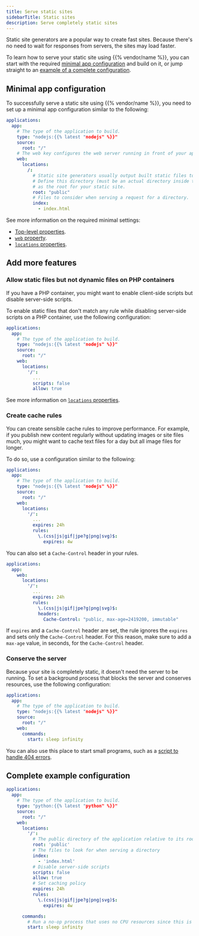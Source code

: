 ```yaml
---
title: Serve static sites
sidebarTitle: Static sites
description: Serve completely static sites
---
```


Static site generators are a popular way to create fast sites.
Because there's no need to wait for responses from servers, the sites may load faster.

To learn how to serve your static site using {{% vendor/name %}},
you can start with the required [minimal app configuration](#minimal-app-configuration) and build on it,
or jump straight to an [example of a complete configuration](#complete-example-configuration).

## Minimal app configuration

To successfully serve a static site using {{% vendor/name %}},
you need to set up a minimal app configuration similar to the following:

```yaml {configFile="app"}
applications:
  app:
    # The type of the application to build.
    type: "nodejs:{{% latest "nodejs" %}}"
    source:
      root: "/"
    # The web key configures the web server running in front of your app.
    web:
      locations:
        /:
          # Static site generators usually output built static files to a specific directory.
          # Define this directory (must be an actual directory inside the root directory of your app)
          # as the root for your static site.
          root: "public"
          # Files to consider when serving a request for a directory.
          index:
            - index.html
```

See more information on the required minimal settings:
- [Top-level properties](/create-apps/app-reference/single-runtime-image#primary-application-properties).
- [`web` property](/create-apps/app-reference/single-runtime-image.md#web).
- [`locations` properties](/create-apps/app-reference/single-runtime-image.md#locations).

## Add more features

### Allow static files but not dynamic files on PHP containers

If you have a PHP container,
you might want to enable client-side scripts but disable server-side scripts.

To enable static files that don't match any rule while disabling server-side scripts on a PHP container,
use the following configuration:

```yaml {configFile="app"}
applications:
  app:
    # The type of the application to build.
    type: "nodejs:{{% latest "nodejs" %}}"
    source:
      root: "/"
    web:
      locations:
        '/':
          ...
          scripts: false
          allow: true
```

See more information on [`locations` properties](/create-apps/app-reference/single-runtime-image.md#locations).

### Create cache rules

You can create sensible cache rules to improve performance.
For example, if you publish new content regularly without updating images or site files much,
you might want to cache text files for a day but all image files for longer.

To do so, use a configuration similar to the following:

```yaml {configFile="app"}
applications:
  app:
    # The type of the application to build.
    type: "nodejs:{{% latest "nodejs" %}}"
    source:
      root: "/"
    web:
      locations:
        '/':
          ...
          expires: 24h
          rules:
            \.(css|js|gif|jpe?g|png|svg)$:
              expires: 4w
```

You can also set a `Cache-Control` header in your rules.
```yaml {configFile="app"}
applications:
  app:
    web:
      locations:
        '/':
          ...
          expires: 24h
          rules:
            \.(css|js|gif|jpe?g|png|svg)$:
            headers:
              Cache-Control: "public, max-age=2419200, immutable"
```

If `expires` and a `Cache-Control` header are set, the rule ignores the `expires` and sets only the `Cache-Control` header. For this reason, make sure
to add a `max-age` value, in seconds, for the `Cache-Control` header.

### Conserve the server

Because your site is completely static, it doesn't need the server to be running.
To set a background process that blocks the server and conserves resources,
use the following configuration:

```yaml {configFile="app"}
applications:
  app:
    # The type of the application to build.
    type: "nodejs:{{% latest "nodejs" %}}"
    source:
      root: "/"
    web:
      commands:
        start: sleep infinity
```

You can also use this place to start small programs,
such as a [script to handle 404 errors](https://community.platform.sh/t/custom-404-page-for-a-static-website/637).

## Complete example configuration

```yaml {configFile="app"}
applications:
  app:
    # The type of the application to build.
    type: "python:{{% latest "python" %}}"
    source:
      root: "/"
    web:
      locations:
        '/':
          # The public directory of the application relative to its root
          root: 'public'
          # The files to look for when serving a directory
          index:
            - 'index.html'
          # Disable server-side scripts
          scripts: false
          allow: true
          # Set caching policy
          expires: 24h
          rules:
            \.(css|js|gif|jpe?g|png|svg)$:
              expires: 4w

      commands:
        # Run a no-op process that uses no CPU resources since this is a static site
        start: sleep infinity
```
